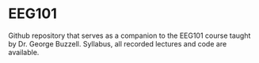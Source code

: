 # EEG101
Github repository that serves as a companion to the EEG101 course taught by Dr. George Buzzell. Syllabus, all recorded lectures and code are available.
